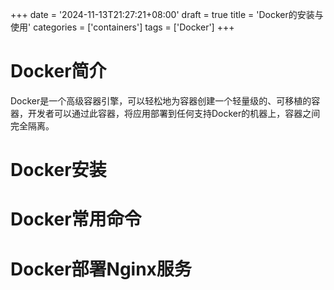 +++
date = '2024-11-13T21:27:21+08:00'
draft = true
title = 'Docker的安装与使用'
categories = ['containers']
tags = ['Docker']
+++

# Docker简介
Docker是一个高级容器引擎，可以轻松地为容器创建一个轻量级的、可移植的容器，开发者可以通过此容器，将应用部署到任何支持Docker的机器上，容器之间完全隔离。
# Docker安装

# Docker常用命令

# Docker部署Nginx服务